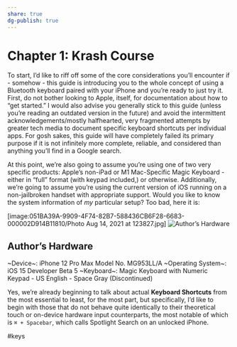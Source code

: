 ```yaml
---
share: true
dg-publish: true
---
```

# Chapter 1: Krash Course
To start, I’d like to riff off some of the core considerations you’ll encounter if - somehow - this guide is introducing you to the whole concept of using a Bluetooth keyboard paired with your iPhone and you’re ready to just try it. First, do not bother looking to Apple, itself, for documentation about how to “get started.” I would also advise you generally stick to this guide (unless you’re reading an outdated version in the future) and avoid the intermittent acknowledgements/mostly halfhearted, very fragmented attempts by greater tech media to document specific keyboard shortcuts per individual apps. For gosh sakes, this guide will have completely failed its primary purpose if it is not infinitely more complete, reliable, and considered than anything you’ll find in a Google search.

At this point, we’re also going to assume you’re using one of two very specific products: Apple’s non-iPad or M1 Mac-Specific Magic Keyboard - either in “full” format (with keypad included,) or otherwise. Additionally, we’re going to assume you’re using the current version of iOS running on a non-jailbroken handset with appropriate support. Would you like to know the system information of *my* particular setup? Too bad, here it is:

[image:051BA39A-9909-4F74-82B7-588436CB6F28-6683-000002D914B11810/Photo Aug 14, 2021 at 123827.jpg]
![Author’s Hardware](https://i.snap.as/QrE1uCmS.png)

## Author’s Hardware

~Device~: iPhone 12 Pro Max Model No. MG953LL/A
~Operating System~: iOS 15 Developer Beta 5
~Keyboard~: Magic Keyboard with Numeric Keypad - US English - Space Gray (Discontinued)

Yes, we’re already beginning to talk about actual **Keyboard Shortcuts** from the most essential to least, for the most part, but specifically, I’d like to begin with those that do not behave quite identically to their theoretical touch or on-device hardware input counterparts, the most notable of which is `⌘ + Spacebar`, which calls Spotlight Search on an unlocked iPhone.



#keys